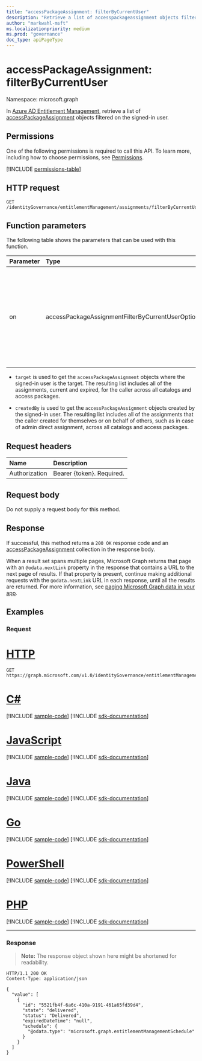 ```yaml
---
title: "accessPackageAssignment: filterByCurrentUser"
description: "Retrieve a list of accesspackageassignment objects filtered on the signed-in user."
author: "markwahl-msft"
ms.localizationpriority: medium
ms.prod: "governance"
doc_type: apiPageType
---
```

# accessPackageAssignment: filterByCurrentUser
Namespace: microsoft.graph


In [Azure AD Entitlement Management](../resources/entitlementmanagement-overview.md), retrieve a list of [accessPackageAssignment](../resources/accesspackageassignment.md) objects filtered on the signed-in user.

## Permissions
One of the following permissions is required to call this API. To learn more, including how to choose permissions, see [Permissions](/graph/permissions-reference).

<!-- { "blockType": "permissions", "name": "accesspackageassignment_filterbycurrentuser" } -->
[!INCLUDE [permissions-table](../includes/permissions/accesspackageassignment-filterbycurrentuser-permissions.md)]

## HTTP request

<!-- {
  "blockType": "ignored"
}
-->
``` http
GET /identityGovernance/entitlementManagement/assignments/filterByCurrentUser(on='parameterValue')
```

## Function parameters
The following table shows the parameters that can be used with this function.

|Parameter|Type|Description|
|:---|:---|:---|
|on|accessPackageAssignmentFilterByCurrentUserOptions|The list of user options that can be used to filter on the access package assignments list. The possible values are: `target`, `createdBy`. |

- `target` is used to get the `accessPackageAssignment` objects where the signed-in user is the target. The resulting list includes all of the assignments, current and expired, for the caller across all catalogs and access packages.

- `createdBy` is used to get the `accessPackageAssignment` objects created by the signed-in user. The resulting list includes all of the assignments that the caller created for themselves or on behalf of others, such as in case of admin direct assignment, across all catalogs and access packages.

## Request headers
|Name|Description|
|:---|:---|
|Authorization|Bearer {token}. Required.|

## Request body
Do not supply a request body for this method.

## Response

If successful, this method returns a `200 OK` response code and an [accessPackageAssignment](../resources/accesspackageassignment.md) collection in the response body.

When a result set spans multiple pages, Microsoft Graph returns that page with an `@odata.nextLink` property in the response that contains a URL to the next page of results. If that property is present, continue making additional requests with the `@odata.nextLink` URL in each response, until all the results are returned. For more information, see [paging Microsoft Graph data in your app](/graph/paging).

## Examples

### Request

# [HTTP](#tab/http)
<!-- {
  "blockType": "request",
  "name": "accesspackageassignment_filterbycurrentuser"
}
-->
``` http
GET https://graph.microsoft.com/v1.0/identityGovernance/entitlementManagement/assignments/filterByCurrentUser(on='target')
```

# [C#](#tab/csharp)
[!INCLUDE [sample-code](../includes/snippets/csharp/accesspackageassignment-filterbycurrentuser-csharp-snippets.md)]
[!INCLUDE [sdk-documentation](../includes/snippets/snippets-sdk-documentation-link.md)]

# [JavaScript](#tab/javascript)
[!INCLUDE [sample-code](../includes/snippets/javascript/accesspackageassignment-filterbycurrentuser-javascript-snippets.md)]
[!INCLUDE [sdk-documentation](../includes/snippets/snippets-sdk-documentation-link.md)]

# [Java](#tab/java)
[!INCLUDE [sample-code](../includes/snippets/java/accesspackageassignment-filterbycurrentuser-java-snippets.md)]
[!INCLUDE [sdk-documentation](../includes/snippets/snippets-sdk-documentation-link.md)]

# [Go](#tab/go)
[!INCLUDE [sample-code](../includes/snippets/go/accesspackageassignment-filterbycurrentuser-go-snippets.md)]
[!INCLUDE [sdk-documentation](../includes/snippets/snippets-sdk-documentation-link.md)]

# [PowerShell](#tab/powershell)
[!INCLUDE [sample-code](../includes/snippets/powershell/accesspackageassignment-filterbycurrentuser-powershell-snippets.md)]
[!INCLUDE [sdk-documentation](../includes/snippets/snippets-sdk-documentation-link.md)]

# [PHP](#tab/php)
[!INCLUDE [sample-code](../includes/snippets/php/accesspackageassignment-filterbycurrentuser-php-snippets.md)]
[!INCLUDE [sdk-documentation](../includes/snippets/snippets-sdk-documentation-link.md)]

---

### Response
>**Note:** The response object shown here might be shortened for readability.
<!-- {
  "blockType": "response",
  "truncated": true,
  "@odata.type": "Collection(microsoft.graph.accessPackageAssignment)"
}
-->
``` http
HTTP/1.1 200 OK
Content-Type: application/json

{
  "value": [
    {
      "id": "5521fb4f-6a6c-410a-9191-461a65fd39d4",
      "state": "delivered",
      "status": "Delivered",
      "expiredDateTime": "null",
      "schedule": {
        "@odata.type": "microsoft.graph.entitlementManagementSchedule"
      }
    }
  ]
}
```


